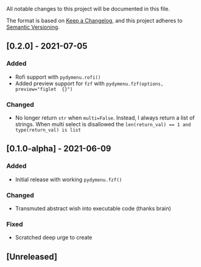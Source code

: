 All notable changes to this project will be documented in this file.

The format is based on [Keep a Changelog](https://keepachangelog.com/en/1.0.0/),
and this project adheres to [Semantic Versioning](https://semver.org/spec/v2.0.0.html).


## [0.2.0] - 2021-07-05

### Added

- Rofi support with `pydymenu.rofi()`
- Added preview support for `fzf` with `pydymenu.fzf(options, preview="figlet 
  {}")`

### Changed

- No longer return `str` when `multi=False`. Instead, I always return a list of 
  strings.  When multi select is disallowed the `len(return_val) == 1 and 
  type(return_val) is list`

## [0.1.0-alpha] - 2021-06-09

### Added

- Initial release with working `pydymenu.fzf()`

### Changed

- Transmuted abstract wish into executable code (thanks brain)

### Fixed

- Scratched deep urge to create

## [Unreleased]
